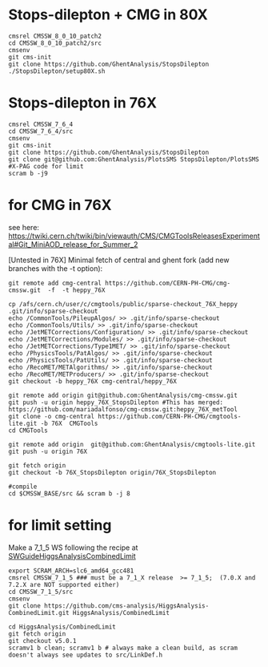 # Stops-dilepton + CMG in 80X
```
cmsrel CMSSW_8_0_10_patch2
cd CMSSW_8_0_10_patch2/src
cmsenv
git cms-init
git clone https://github.com/GhentAnalysis/StopsDilepton
./StopsDilepton/setup80X.sh
```

# Stops-dilepton in 76X 
```
cmsrel CMSSW_7_6_4
cd CMSSW_7_6_4/src
cmsenv
git cms-init
git clone https://github.com/GhentAnalysis/StopsDilepton
git clone git@github.com:GhentAnalysis/PlotsSMS StopsDilepton/PlotsSMS #X-PAG code for limit
scram b -j9
```

# for CMG in 76X
see here:
https://twiki.cern.ch/twiki/bin/viewauth/CMS/CMGToolsReleasesExperimental#Git_MiniAOD_release_for_Summer_2

[Untested in 76X] Minimal fetch of central and ghent fork (add new branches with the -t option):
```
git remote add cmg-central https://github.com/CERN-PH-CMG/cmg-cmssw.git  -f  -t heppy_76X

cp /afs/cern.ch/user/c/cmgtools/public/sparse-checkout_76X_heppy .git/info/sparse-checkout
echo /CommonTools/PileupAlgos/ >> .git/info/sparse-checkout
echo /CommonTools/Utils/ >> .git/info/sparse-checkout
echo /JetMETCorrections/Configuration/ >> .git/info/sparse-checkout
echo /JetMETCorrections/Modules/ >> .git/info/sparse-checkout
echo /JetMETCorrections/Type1MET/ >> .git/info/sparse-checkout
echo /PhysicsTools/PatAlgos/ >> .git/info/sparse-checkout
echo /PhysicsTools/PatUtils/ >> .git/info/sparse-checkout
echo /RecoMET/METAlgorithms/ >> .git/info/sparse-checkout
echo /RecoMET/METProducers/ >> .git/info/sparse-checkout
git checkout -b heppy_76X cmg-central/heppy_76X

git remote add origin git@github.com:GhentAnalysis/cmg-cmssw.git
git push -u origin heppy_76X_StopsDilepton #This has merged: https://github.com/mariadalfonso/cmg-cmssw.git:heppy_76X_metTool
git clone -o cmg-central https://github.com/CERN-PH-CMG/cmgtools-lite.git -b 76X  CMGTools
cd CMGTools 

git remote add origin  git@github.com:GhentAnalysis/cmgtools-lite.git 
git push -u origin 76X

git fetch origin
git checkout -b 76X_StopsDilepton origin/76X_StopsDilepton

#compile
cd $CMSSW_BASE/src && scram b -j 8
```


# for limit setting
Make a 7_1_5 WS following the recipe at [SWGuideHiggsAnalysisCombinedLimit](https://twiki.cern.ch/twiki/bin/viewauth/CMS/SWGuideHiggsAnalysisCombinedLimit)
```
export SCRAM_ARCH=slc6_amd64_gcc481
cmsrel CMSSW_7_1_5 ### must be a 7_1_X release  >= 7_1_5;  (7.0.X and 7.2.X are NOT supported either) 
cd CMSSW_7_1_5/src 
cmsenv
git clone https://github.com/cms-analysis/HiggsAnalysis-CombinedLimit.git HiggsAnalysis/CombinedLimit

cd HiggsAnalysis/CombinedLimit
git fetch origin
git checkout v5.0.1
scramv1 b clean; scramv1 b # always make a clean build, as scram doesn't always see updates to src/LinkDef.h
```
